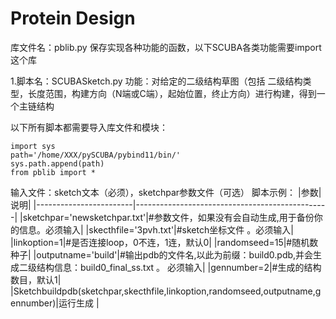# Protein Design

库文件名：pblib.py  保存实现各种功能的函数，以下SCUBA各类功能需要import这个库

1.脚本名：SCUBASketch.py
功能：对给定的二级结构草图（包括 二级结构类型，长度范围，构建方向（N端或C端），起始位置，终止方向）进行构建，得到一个主链结构

以下所有脚本都需要导入库文件和模块：
```
import sys
path='/home/XXX/pySCUBA/pybind11/bin/'
sys.path.append(path)
from pblib import *
```

输入文件：sketch文本（必须），sketchpar参数文件（可选）
脚本示例：
|参数|说明|
|------------------------|------------------------------------------------|
|sketchpar='newsketchpar.txt'|#参数文件，如果没有会自动生成,用于备份你的信息。必须输入|
|skecthfile='3pvh.txt'|#sketch坐标文件  。必须输入|
|linkoption=1|#是否连接loop，0不连，1连，默认0|
|randomseed=15|#随机数种子|
|outputname='build'|#输出pdb的文件名,以此为前缀：build0.pdb,并会生成二级结构信息：build0_final_ss.txt 。 必须输入|
|gennumber=2|#生成的结构数目，默认1|
|Sketchbuildpdb(sketchpar,skecthfile,linkoption,randomseed,outputname,gennumber)|运行生成 |
